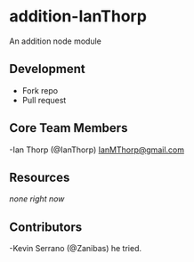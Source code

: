 # addition-IanThorp
An addition node module

## Development

- Fork repo
- Pull request

## Core Team Members

-Ian Thorp (@IanThorp)
<IanMThorp@gmail.com>

## Resources

*none right now*

## Contributors

-Kevin Serrano (@Zanibas)
he tried.
